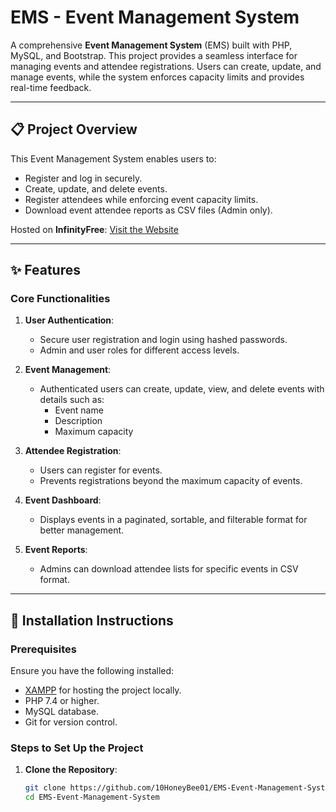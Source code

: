 # EMS - Event Management System

A comprehensive **Event Management System** (EMS) built with PHP, MySQL, and Bootstrap. This project provides a seamless interface for managing events and attendee registrations. Users can create, update, and manage events, while the system enforces capacity limits and provides real-time feedback.

---

## 📋 Project Overview

This Event Management System enables users to:
- Register and log in securely.
- Create, update, and delete events.
- Register attendees while enforcing event capacity limits.
- Download event attendee reports as CSV files (Admin only).

Hosted on **InfinityFree**: [Visit the Website](http://eventos.infinityfreeapp.com/)

---

## ✨ Features

### Core Functionalities
1. **User Authentication**:
   - Secure user registration and login using hashed passwords.
   - Admin and user roles for different access levels.

2. **Event Management**:
   - Authenticated users can create, update, view, and delete events with details such as:
     - Event name
     - Description
     - Maximum capacity

3. **Attendee Registration**:
   - Users can register for events.
   - Prevents registrations beyond the maximum capacity of events.

4. **Event Dashboard**:
   - Displays events in a paginated, sortable, and filterable format for better management.

5. **Event Reports**:
   - Admins can download attendee lists for specific events in CSV format.

---

## 🚀 Installation Instructions

### Prerequisites
Ensure you have the following installed:
- [XAMPP](https://www.apachefriends.org/) for hosting the project locally.
- PHP 7.4 or higher.
- MySQL database.
- Git for version control.

### Steps to Set Up the Project
1. **Clone the Repository**:
   ```bash
   git clone https://github.com/10HoneyBee01/EMS-Event-Management-System.git
   cd EMS-Event-Management-System
